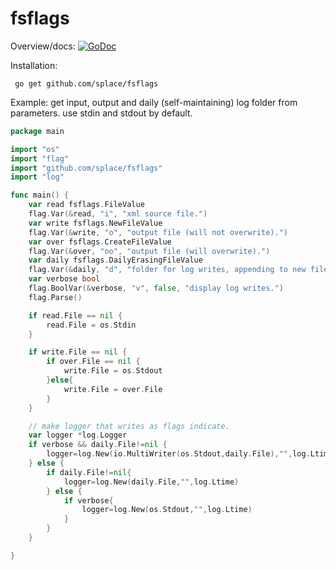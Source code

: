 # fsflags


Overview/docs: [![GoDoc](https://godoc.org/github.com/splace/fsplags?status.svg)](https://godoc.org/github.com/splace/fsflags) 

Installation:

     go get github.com/splace/fsflags

Example: get input, output and daily (self-maintaining) log folder from parameters. use stdin and stdout by default.
```go
package main

import "os"
import "flag"
import "github.com/splace/fsflags"
import "log"

func main() {
	var read fsflags.FileValue
	flag.Var(&read, "i", "xml source file.")
	var write fsflags.NewFileValue
	flag.Var(&write, "o", "output file (will not overwrite).")
	var over fsflags.CreateFileValue
	flag.Var(&over, "oo", "output file (will overwrite).")
	var daily fsflags.DailyErasingFileValue
	flag.Var(&daily, "d", "folder for log writes, appending to new file (named "YYYY-MM-DD") each day (self erasing).")
	var verbose bool
	flag.BoolVar(&verbose, "v", false, "display log writes.")
	flag.Parse()

	if read.File == nil {
		read.File = os.Stdin
	}

	if write.File == nil {
		if over.File == nil {
			write.File = os.Stdout
		}else{
			write.File = over.File
		}
	}

	// make logger that writes as flags indicate.
	var logger *log.Logger
	if verbose && daily.File!=nil {
		logger=log.New(io.MultiWriter(os.Stdout,daily.File),"",log.Ltime)
	} else {
		if daily.File!=nil{
			logger=log.New(daily.File,"",log.Ltime)
		} else {
			if verbose{
				logger=log.New(os.Stdout,"",log.Ltime)
			}
		}
	}

}
```
